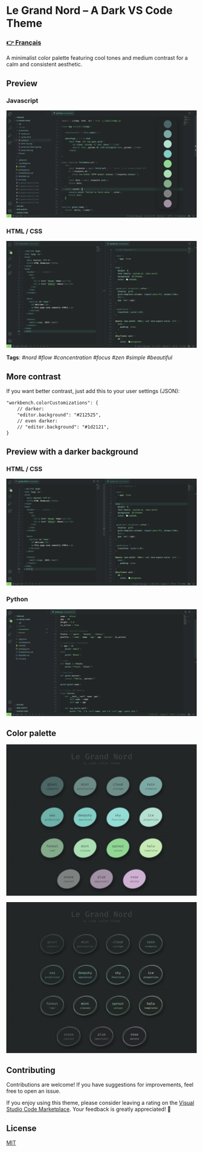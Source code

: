 # Le Grand Nord – A Dark VS Code Theme

### [👉 Français](README_fr.md)

A minimalist color palette featuring cool tones and medium contrast for a calm and consistent aesthetic.


## Preview

### Javascript
![Le Grand Nord Theme - JAVASCRIPT](screenshots/javascript.png)

### HTML / CSS
![Le Grand Nord Theme - HTML / CSS](screenshots/html-css.png)

**Tags**: *#nord #flow #concentration #focus #zen #simple #beautiful*


## More contrast

If you want better contrast, just add this to your user settings (JSON):

```jsonc
"workbench.colorCustomizations": {
	// darker:
	"editor.background": "#212525",
	// even darker:
	// "editor.background": "#1d2121",
}
```

## Preview with a darker background

### HTML / CSS
![Le Grand Nord Theme w/ Darker BG - HTML / CSS](screenshots/darker-html-css.png)

### Python
![Le Grand Nord Theme w/ Darker BG - PYTHON](screenshots/darker-python.png)


## Color palette

![Le Grand Nord Theme - color palette](screenshots/named-color-palette.png)

![Le Grand Nord Theme - color palette](screenshots/named-color-palette--text.png)


## Contributing

Contributions are welcome! If you have suggestions for improvements, feel free to open an issue.

If you enjoy using this theme, please consider leaving a rating on the [Visual Studio Code Marketplace](https://marketplace.visualstudio.com/items?itemName=ncodefun.le-grand-nord). Your feedback is greatly appreciated! 💖


## License

[MIT](LICENSE)
